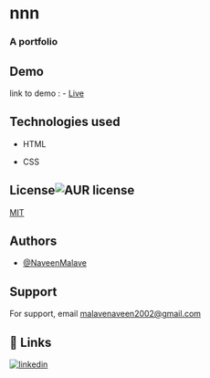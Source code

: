 # nnn
### A portfolio
## Demo

 link to demo : - [Live](https://naveenmalave.github.io/time/)
## Technologies used

- HTML

- CSS
  
## License![AUR license](https://img.shields.io/aur/license/:packageName)



[MIT](https://github.com/NaveenMalave/time/blob/main/LICENSE.txt)

  ## Authors

- [@NaveenMalave](https://github.com/NaveenMalave)

## Support

For support, email malavenaveen2002@gmail.com

## 🔗 Links

[![linkedin](https://img.shields.io/badge/linkedin-0A66C2?style=for-the-badge&logo=linkedin&logoColor=white)](https://www.linkedin.com/in/navanishwara-rao-malave-4ab6ba247)

